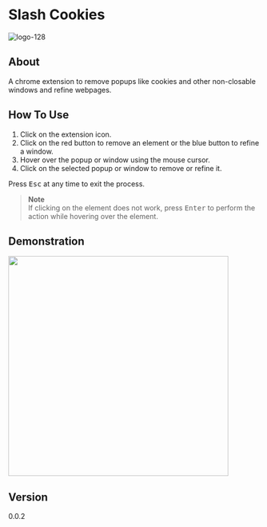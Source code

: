 # Slash Cookies

![logo-128](https://user-images.githubusercontent.com/58718144/229706089-abf33008-b068-42f1-ac6b-8973a098ffba.png)

## About

A chrome extension to remove popups like cookies and other non-closable windows and refine webpages.

## How To Use

1. Click on the extension icon.
2. Click on the red button to remove an element or the blue button to refine a window.
3. Hover over the popup or window using the mouse cursor.
4. Click on the selected popup or window to remove or refine it.

Press <kbd>Esc</kbd> at any time to exit the process.

> **Note**  
> If clicking on the element does not work, press <kbd>Enter</kbd> to perform the action while hovering over the element.

## Demonstration

<img src="https://user-images.githubusercontent.com/58718144/229707308-1b390ee2-b304-4a70-b162-adea7036087c.gif" height="440" />

## Version

0.0.2
